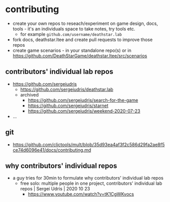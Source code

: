 # contributing

- create your own repos to reseach/experiment on game design, docs, tools - it's an individuals space to take notes, try tools etc.
    - for example `github.com/username/deathstar.lab`
- fork docs, deathstar.ltee and create pull requests to improve those repos
- create game scenarios - in your standalone repo(s) or in https://github.com/DeathStarGame/deathstar.ltee/src/scenarios

## contributors' individual lab repos

- https://github.com/sergeiudris
    - https://github.com/sergeiudris/deathstar.lab
    - archived
        - https://github.com/sergeiudris/search-for-the-game
        - https://github.com/sergeiudris/starnet
        - https://github.com/sergeiudris/weekend-2020-07-23
- ...

## git

- https://github.com/cljctools/mult/blob/35d93ea4af3f2c586d29fa2ae8f5ce74d6096e41/docs/contributing.md

## why contributors' individual repos

- a guy tries for 30min to formulate why contributors' individual lab repos
    - free solo: multiple people in one project, contributors' individual lab repos | Sergei Udris | 2020 10 23
        - https://www.youtube.com/watch?v=tK1CgWKvocs